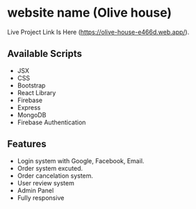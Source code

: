 # website name (Olive house)

Live Project Link Is Here (https://olive-house-e466d.web.app/).

## Available Scripts

* JSX
* CSS
* Bootstrap
* React Library
* Firebase
* Express
* MongoDB
* Firebase Authentication 

## Features

* Login system with Google, Facebook, Email.
* Order system excuted.
* Order cancelation system.
* User review system
* Admin Panel
* Fully responsive
